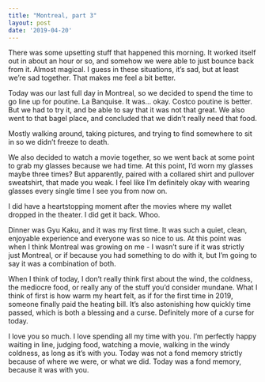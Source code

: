 ```yaml
---
title: "Montreal, part 3"
layout: post
date: '2019-04-20'
---
```


There was some upsetting stuff that happened this morning. It worked itself out in about an hour or so, and somehow we were able to just bounce back from it. Almost magical. I guess in these situations, it’s sad, but at least we’re sad together. That makes me feel a bit better.

Today was our last full day in Montreal, so we decided to spend the time to go line up for poutine. La Banquise. It was… okay. Costco poutine is better. But we had to try it, and be able to say that it was not that great. We also went to that bagel place, and concluded that we didn’t really need that food.

Mostly walking around, taking pictures, and trying to find somewhere to sit in so we didn’t freeze to death.

We also decided to watch a movie together, so we went back at some point to grab my glasses because we had time. At this point, I’d worn my glasses maybe three times? But apparently, paired with a collared shirt and pullover sweatshirt, that made you weak. I feel like I’m definitely okay with wearing glasses every single time I see you from now on.

I did have a heartstopping moment after the movies where my wallet dropped in the theater. I did get it back. Whoo.

Dinner was Gyu Kaku, and it was my first time. It was such a quiet, clean, enjoyable experience and everyone was so nice to us. At this point was when I think Montreal was growing on me - I wasn’t sure if it was strictly just Montreal, or if because you had something to do with it, but I’m going to say it was a combination of both.

When I think of today, I don’t really think first about the wind, the coldness, the mediocre food, or really any of the stuff you’d consider mundane. What I think of first is how warm my heart felt, as if for the first time in 2019, someone finally paid the heating bill. It’s also astonishing how quickly time passed, which is both a blessing and a curse. Definitely more of a curse for today.

I love you so much. I love spending all my time with you. I’m perfectly happy waiting in line, judging food, watching a movie, walking in the windy coldness, as long as it’s with you. Today was not a fond memory strictly because of where we were, or what we did. Today was a fond memory, because it was with you.